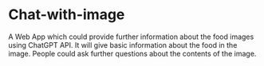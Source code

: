 # Chat-with-image

A Web App which could provide further information about the food images using ChatGPT API. It will give basic information about the food in the image. People could ask further questions about the contents of the image. 
